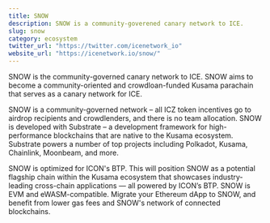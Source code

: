 ```yaml
---
title: SNOW
description: SNOW is a community-goverened canary network to ICE.
slug: snow
category: ecosystem
twitter_url: "https://twitter.com/icenetwork_io"
website_url: "https://icenetwork.io/snow/"
---
```


SNOW is the community-governed canary network to ICE. SNOW aims to become a community-oriented and crowdloan-funded Kusama parachain that serves as a canary network for ICE.

SNOW is a community-governed network – all ICZ token incentives go to airdrop recipients and crowdlenders, and there is no team allocation. SNOW is developed with Substrate – a development framework for high-performance blockchains that are native to the Kusama ecosystem. Substrate powers a number of top projects including Polkadot, Kusama, Chainlink, Moonbeam, and more.

SNOW is optimized for ICON's BTP. This will position SNOW as a potential flagship chain within the Kusama ecosystem that showcases industry-leading cross-chain applications — all powered by ICON’s BTP. SNOW is EVM and eWASM-compatible. Migrate your Ethereum dApp to SNOW, and benefit from lower gas fees and SNOW's network of connected blockchains.